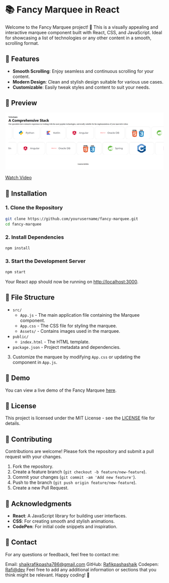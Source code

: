 
# 📚 Fancy Marquee in React

Welcome to the Fancy Marquee project! 🎉 This is a visually appealing and interactive marquee component built with React, CSS, and JavaScript. Ideal for showcasing a list of technologies or any other content in a smooth, scrolling format.

## 🚀 Features

- **Smooth Scrolling**: Enjoy seamless and continuous scrolling for your content.
- **Modern Design**: Clean and stylish design suitable for various use cases.
- **Customizable**: Easily tweak styles and content to suit your needs.

## 📸 Preview

![Preview](https://github.com/Rafikpashashaik/Marque-react/blob/edf7d4710468194f49bb74f7e4735a5eff7e8555/Demo-png.png)  




[Watch Video](https://github.com/Rafikpashashaik/Marque-react/blob/0c0baaf320fbe85564edb2cf3c2e69a6d1c2fa2b/demo.mp4)  



## 🔧 Installation

### 1. Clone the Repository

```bash
git clone https://github.com/yourusername/fancy-marquee.git
cd fancy-marquee
```

### 2. Install Dependencies

```bash
npm install
```

### 3. Start the Development Server

```bash
npm start
```

Your React app should now be running on [http://localhost:3000](http://localhost:3000).

## 📂 File Structure

- `src/`
  - `App.js` - The main application file containing the Marquee component.
  - `App.css` - The CSS file for styling the marquee.
  - `Assets/` - Contains images used in the marquee.
- `public/`
  - `index.html` - The HTML template.
- `package.json` - Project metadata and dependencies.


3. Customize the marquee by modifying `App.css` or updating the component in `App.js`.

## 🌟 Demo

You can view a live demo of the Fancy Marquee [here](https://codepen.io/Rafael-007/details/vYqvBJJ).  


## 📄 License

This project is licensed under the MIT License - see the [LICENSE](LICENSE) file for details.

## 🤝 Contributing

Contributions are welcome! Please fork the repository and submit a pull request with your changes.

1. Fork the repository.
2. Create a feature branch (`git checkout -b feature/new-feature`).
3. Commit your changes (`git commit -am 'Add new feature'`).
4. Push to the branch (`git push origin feature/new-feature`).
5. Create a new Pull Request.

## 🙌 Acknowledgments

- **React**: A JavaScript library for building user interfaces.
- **CSS**: For creating smooth and stylish animations.
- **CodePen**: For initial code snippets and inspiration.


## 📧 Contact

For any questions or feedback, feel free to contact me:

Email: shaikrafikpasha786@gmail.com
GitHub: [Rafikpashashaik](https://github.com/Rafikpashashaik)
Codepen: [Rafi@dev](https://codepen.io/Rafael-007)
Feel free to add any additional information or sections that you think might be relevant. Happy coding! 🎨
